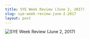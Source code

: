 ```yaml
---
title: SYE Week Review (June 2, 2017)
slug: sye-week-review-june-2-2017
layout: post
---
```


![SYE Week Review (June 2, 2017)](/media_root/file_archive/SYE_Week_Review_-_June_2.png "SYE Week Review (June 2, 2017)")
